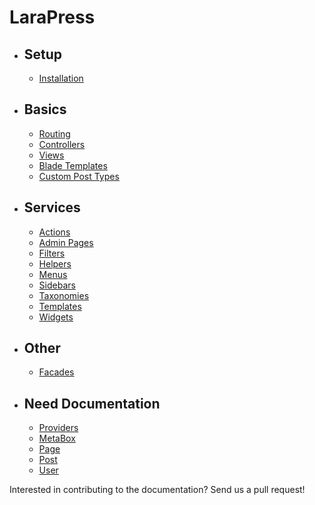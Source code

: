 # LaraPress

- ## Setup
    - [Installation](/installation.md "Installation")

- ##  Basics
    - [Routing](http://laravel.com/docs/5.3/routing "Routing")
    - [Controllers](http://laravel.com/docs/5.3/controllers "Controller")
    - [Views](http://laravel.com/docs/5.3/views "Views")
    - [Blade Templates](http://laravel.com/docs/5.3/blade "Blade Templates")
    - [Custom Post Types](/custom-post-types.md "Custom Post Types")
        
- ## Services
    - [Actions](/actions.md "Actions")
    - [Admin Pages](/admin.md "Admin Pages")
    - [Filters](/filters.md "Filters")
    - [Helpers](/helpers.md "Helpers")
    - [Menus](/menus.md "Menus")
    - [Sidebars](/sidebars.md "Sidebars")
    - [Taxonomies](/taxonomies.md "Taxonomies")
    - [Templates](/templates.md "Templates")
    - [Widgets](/widgets.md "Widgets")
    
- ## Other
    - [Facades](/facades.md "Facades")

- ## Need Documentation
    - [Providers](/providers.md "Providers")
    - [MetaBox](/metabox.md "MetaBox")
    - [Page](/page.md "Page")
    - [Post](/post.md "Post")
    - [User](/user.md "User")

Interested in contributing to the documentation? Send us a pull request!